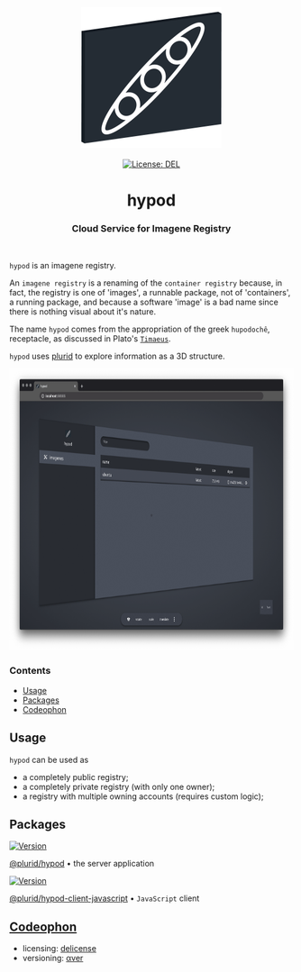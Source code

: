 <p align="center">
    <a target="_blank" href="https://hypod.cloud">
        <img src="https://raw.githubusercontent.com/plurid/hypod/master/about/identity/hypod-logo.png" height="250px">
    </a>
    <br />
    <br />
    <a target="_blank" href="https://github.com/plurid/hypod/blob/master/LICENSE">
        <img src="https://img.shields.io/badge/license-DEL-blue.svg?colorB=1380C3&style=for-the-badge" alt="License: DEL">
    </a>
</p>



<h1 align="center">
    hypod
</h1>


<h3 align="center">
    Cloud Service for Imagene Registry
</h3>



<br />



`hypod` is an imagene registry.

An `imagene registry` is a renaming of the `container registry` because, in fact, the registry is one of 'images', a runnable package, not of 'containers', a running package, and because a software 'image' is a bad name since there is nothing visual about it's nature.

The name `hypod` comes from the appropriation of the greek `hupodochê`, receptacle, as discussed in Plato's [`Timaeus`](https://plato.stanford.edu/entries/plato-timaeus/).

`hypod` uses [plurid](https://github.com/plurid/plurid) to explore information as a 3D structure.


<p align="center">
    <img src="https://raw.githubusercontent.com/plurid/hypod/master/about/screenshots/ss-1.png" height="500px">
</p>


### Contents

+ [Usage](#usage)
+ [Packages](#packages)
+ [Codeophon](#codeophon)



## Usage

`hypod` can be used as

+ a completely public registry;
+ a completely private registry (with only one owner);
+ a registry with multiple owning accounts (requires custom logic);



## Packages


<a target="_blank" href="https://www.npmjs.com/package/@plurid/hypod">
    <img src="https://img.shields.io/npm/v/@plurid/hypod.svg?logo=npm&colorB=1380C3&style=for-the-badge" alt="Version">
</a>

[@plurid/hypod][hypod] • the server application

[hypod]: https://github.com/plurid/hypod/tree/master/packages/hypod


<a target="_blank" href="https://www.npmjs.com/package/@plurid/hypod-client">
    <img src="https://img.shields.io/npm/v/@plurid/hypod-client.svg?logo=npm&colorB=1380C3&style=for-the-badge" alt="Version">
</a>

[@plurid/hypod-client-javascript][hypod-client-javascript] • `JavaScript` client

[hypod-client-javascript]: https://github.com/plurid/hypod/tree/master/packages/hypod-client/hypod-javascript



## [Codeophon](https://github.com/ly3xqhl8g9/codeophon)

+ licensing: [delicense](https://github.com/ly3xqhl8g9/delicense)
+ versioning: [αver](https://github.com/ly3xqhl8g9/alpha-versioning)
